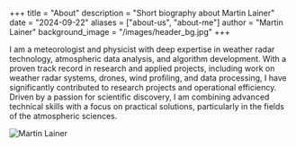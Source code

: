 +++
title = "About"
description = "Short biography about Martin Lainer"
date = "2024-09-22"
aliases = ["about-us", "about-me"]
author = "Martin Lainer"
background_image = "/images/header_bg.jpg"
+++

I am a meteorologist and physicist with deep expertise in weather radar technology, atmospheric data analysis, and algorithm development. With a proven track record in research and applied projects, including work on weather radar systems, drones, wind profiling, and data processing, I have significantly contributed to research projects and operational efficiency. Driven by a passion for scientific discovery, I am combining advanced technical skills with a focus on practical solutions, particularly in the fields of the atmospheric sciences.

![Martin Lainer](/mlainer/images/header_bg.jpg)